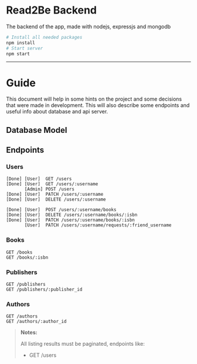 # Read2Be Backend

The backend of the app, made with nodejs, expressjs and mongodb

```sh
# Install all needed packages
npm install
# Start server
npm start
```


___

# Guide

This document will help in some hints on the project and some decisions that were made in development. This will also describe some endpoints and useful info about database and api server.

## Database Model

## Endpoints

<!-- Documentation for endpoints will be provided as a Swagger UI -->

### Users
```
[Done] [User]  GET /users
[Done] [User]  GET /users/:username
       [Admin] POST /users
[Done] [User]  PATCH /users/:username
[Done] [User]  DELETE /users/:username

[Done] [User]  POST /users/:username/books
[Done] [User]  DELETE /users/:username/books/:isbn
[Done] [User]  PATCH /users/:username/books/:isbn
       [User]  PATCH /users/:username/requests/:friend_username
```

### Books
```
GET /books
GET /books/:isbn
```

### Publishers
```
GET /publishers
GET /publishers/:publisher_id
```

### Authors
```
GET /authors
GET /authors/:author_id
```


> **Notes:**
> 
> All listing results must be paginated, endpoints like:
> - GET /users